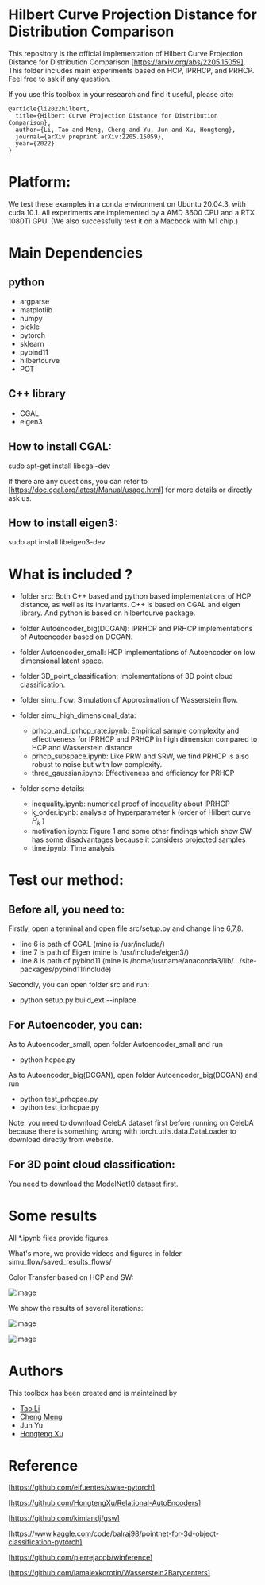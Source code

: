 # Hilbert Curve Projection Distance for Distribution Comparison

This repository is the official implementation of Hilbert Curve Projection Distance for Distribution Comparison [https://arxiv.org/abs/2205.15059].
This folder includes main experiments based on HCP, IPRHCP, and PRHCP.
Feel free to ask if any question.

If you use this toolbox in your research and find it useful, please cite:
```
@article{li2022hilbert,
  title={Hilbert Curve Projection Distance for Distribution Comparison},
  author={Li, Tao and Meng, Cheng and Yu, Jun and Xu, Hongteng},
  journal={arXiv preprint arXiv:2205.15059},
  year={2022}
}
```

# Platform:
We test these examples in a conda environment on Ubuntu 20.04.3, with cuda 10.1.
All experiments are implemented by a AMD 3600 CPU and
a RTX 1080Ti GPU.
(We also successfully test it on a Macbook with M1 chip.)

# Main Dependencies

## python
* argparse
* matplotlib
* numpy
* pickle
* pytorch
* sklearn
* pybind11
* hilbertcurve
* POT


## C++ library
* CGAL
* eigen3

## How to install CGAL:
sudo apt-get install libcgal-dev

If there are any questions, you can refer to [https://doc.cgal.org/latest/Manual/usage.html] for more details or directly ask us.
## How to install eigen3:
sudo apt install libeigen3-dev




# What is included ?

* folder src: 
Both C++ based and python based implementations of HCP distance, as well as its invariants.
C++ is based on CGAL and eigen library.
And python is based on hilbertcurve package.

* folder Autoencoder_big(DCGAN):
IPRHCP and PRHCP implementations of Autoencoder based on DCGAN.

* folder Autoencoder_small:
HCP implementations of Autoencoder on low dimensional latent space.

* folder 3D_point_classification:
Implementations of 3D point cloud classification.

* folder simu_flow:
Simulation of Approximation of Wasserstein flow.

* folder simu_high_dimensional_data:
  - prhcp_and_iprhcp_rate.ipynb: Empirical sample complexity and effectiveness for IPRHCP and PRHCP in high dimension compared to HCP and Wasserstein distance
  - prhcp_subspace.ipynb: Like PRW and SRW, we find PRHCP is also robust to noise but with low complexity.
  - three_gaussian.ipynb: Effectiveness and efficiency for PRHCP 
  

* folder some details:
  - inequality.ipynb: numerical proof of inequality about IPRHCP
  - k_order.ipynb: analysis of hyperparameter k (order of Hilbert curve $\widehat{H}_k$ )
  - motivation.ipynb: Figure 1 and some other findings which show SW has some disadvantages because it considers projected samples
  - time.ipynb: Time analysis






# Test our method:

## Before all, you need to:

Firstly, open a terminal and open file src/setup.py and change line 6,7,8.

* line 6 is path of CGAL (mine is /usr/include/)
* line 7 is path of Eigen (mine is /usr/include/eigen3/)
* line 8 is path of pybind11 (mine is /home/usrname/anaconda3/lib/.../site-packages/pybind11/include)

Secondly, you can open folder src and run: 

* python setup.py build_ext --inplace


## For Autoencoder, you can:


As to Autoencoder_small, open folder Autoencoder_small and run
* python hcpae.py

As to Autoencoder_big(DCGAN), open folder Autoencoder_big(DCGAN) and run
* python test_prhcpae.py
* python test_iprhcpae.py 

Note: you need to download CelebA dataset first before running on CelebA because there is something wrong with torch.utils.data.DataLoader to download directly from website.


## For 3D point cloud classification:

You need to download the ModelNet10 dataset first.



# Some results

All *.ipynb files provide figures.

What's more, we provide videos and figures in folder simu_flow/saved_results_flows/

Color Transfer based on HCP and SW:

![image](https://github.com/sherlockLitao/HCP/blob/main/color_transfer/Results/color1.png)

We show the results of several iterations:

![image](https://github.com/sherlockLitao/HCP/blob/main/color_transfer/Results/color2.png)

![image](https://github.com/sherlockLitao/HCP/blob/main/color_transfer/Results/color3.png)



# Authors

This toolbox has been created and is maintained by

* [Tao Li](https://github.com/sherlockLitao)
* [Cheng Meng](https://github.com/ChengzijunAixiaoli)
* Jun Yu
* [Hongteng Xu](https://github.com/HongtengXu)


# Reference
[https://github.com/eifuentes/swae-pytorch]

[https://github.com/HongtengXu/Relational-AutoEncoders]

[https://github.com/kimiandj/gsw]

[https://www.kaggle.com/code/balraj98/pointnet-for-3d-object-classification-pytorch]

[https://github.com/pierrejacob/winference]

[https://github.com/iamalexkorotin/Wasserstein2Barycenters]
